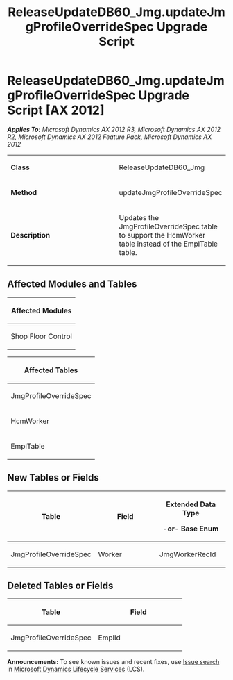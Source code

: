 ﻿---
title: ReleaseUpdateDB60_Jmg.updateJmgProfileOverrideSpec Upgrade Script
TOCTitle: ReleaseUpdateDB60_Jmg.updateJmgProfileOverrideSpec Upgrade Script
ms:assetid: 9b62a93e-abfb-ed17-e7ca-0860fcf381e8
ms:mtpsurl: https://msdn.microsoft.com/en-us/library/JJ686324(v=AX.60)
ms:contentKeyID: 49710027
ms.date: 05/18/2015
mtps_version: v=AX.60
---

# ReleaseUpdateDB60\_Jmg.updateJmgProfileOverrideSpec Upgrade Script [AX 2012]


_**Applies To:** Microsoft Dynamics AX 2012 R3, Microsoft Dynamics AX 2012 R2, Microsoft Dynamics AX 2012 Feature Pack, Microsoft Dynamics AX 2012_

<table>
<colgroup>
<col style="width: 50%" />
<col style="width: 50%" />
</colgroup>
<tbody>
<tr class="odd">
<td><p><strong>Class</strong></p></td>
<td><p>ReleaseUpdateDB60_Jmg</p></td>
</tr>
<tr class="even">
<td><p><strong>Method</strong></p></td>
<td><p>updateJmgProfileOverrideSpec</p></td>
</tr>
<tr class="odd">
<td><p><strong>Description</strong></p></td>
<td><p>Updates the JmgProfileOverrideSpec table to support the HcmWorker table instead of the EmplTable table.</p></td>
</tr>
</tbody>
</table>


## Affected Modules and Tables

<table>
<colgroup>
<col style="width: 100%" />
</colgroup>
<thead>
<tr class="header">
<th><p>Affected Modules</p></th>
</tr>
</thead>
<tbody>
<tr class="odd">
<td><p>Shop Floor Control</p></td>
</tr>
</tbody>
</table>


<table>
<colgroup>
<col style="width: 100%" />
</colgroup>
<thead>
<tr class="header">
<th><p>Affected Tables</p></th>
</tr>
</thead>
<tbody>
<tr class="odd">
<td><p>JmgProfileOverrideSpec</p></td>
</tr>
<tr class="even">
<td><p>HcmWorker</p></td>
</tr>
<tr class="odd">
<td><p>EmplTable</p></td>
</tr>
</tbody>
</table>


## New Tables or Fields

<table>
<colgroup>
<col style="width: 33%" />
<col style="width: 33%" />
<col style="width: 33%" />
</colgroup>
<thead>
<tr class="header">
<th><p>Table</p></th>
<th><p>Field</p></th>
<th><p>Extended Data Type</p>
<p>-or- Base Enum</p></th>
</tr>
</thead>
<tbody>
<tr class="odd">
<td><p>JmgProfileOverrideSpec</p></td>
<td><p>Worker</p></td>
<td><p>JmgWorkerRecId</p></td>
</tr>
</tbody>
</table>


## Deleted Tables or Fields

<table>
<colgroup>
<col style="width: 50%" />
<col style="width: 50%" />
</colgroup>
<thead>
<tr class="header">
<th><p>Table</p></th>
<th><p>Field</p></th>
</tr>
</thead>
<tbody>
<tr class="odd">
<td><p>JmgProfileOverrideSpec</p></td>
<td><p>EmplId</p></td>
</tr>
</tbody>
</table>

  
**Announcements:** To see known issues and recent fixes, use [Issue search](http://go.microsoft.com/fwlink/?linkid=389258) in [Microsoft Dynamics Lifecycle Services](http://go.microsoft.com/fwlink/?linkid=306505) (LCS).

